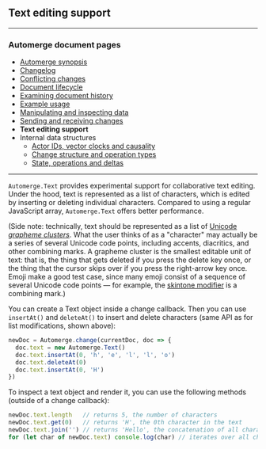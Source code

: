 ## Text editing support

---
### Automerge document pages
* [Automerge synopsis](https://github.com/restarian/automerge/blob/brace_document/docs/automerge_synopsis.md)
* [Changelog](https://github.com/restarian/automerge/blob/brace_document/docs/changelog.md)
* [Conflicting changes](https://github.com/restarian/automerge/blob/brace_document/docs/conflicting_changes.md)
* [Document lifecycle](https://github.com/restarian/automerge/blob/brace_document/docs/document_lifecycle.md)
* [Examining document history](https://github.com/restarian/automerge/blob/brace_document/docs/examining_document_history.md)
* [Example usage](https://github.com/restarian/automerge/blob/brace_document/docs/example_usage.md)
* [Manipulating and inspecting data](https://github.com/restarian/automerge/blob/brace_document/docs/manipulating_and_inspecting_data.md)
* [Sending and receiving changes](https://github.com/restarian/automerge/blob/brace_document/docs/sending_and_receiving_changes.md)
* **Text editing support**
* Internal data structures
  * [Actor IDs, vector clocks and causality](https://github.com/restarian/automerge/blob/brace_document/docs/internal_data_structures/actor_IDs,_vector_clocks_and_causality.md)
  * [Change structure and operation types](https://github.com/restarian/automerge/blob/brace_document/docs/internal_data_structures/change_structure_and_operation_types.md)
  * [State, operations and deltas](https://github.com/restarian/automerge/blob/brace_document/docs/internal_data_structures/state,_operations_and_deltas.md)

---

`Automerge.Text` provides experimental support for collaborative text editing.
Under the hood, text is represented as a list of characters, which is edited by inserting or
deleting individual characters. Compared to using a regular JavaScript array,
`Automerge.Text` offers better performance.

(Side note: technically, text should be represented as a list of
[Unicode *grapheme clusters*](http://www.unicode.org/reports/tr29/).
What the user thinks of as a "character" may actually be a series of several Unicode code points,
including accents, diacritics, and other combining marks. A grapheme cluster is the smallest
editable unit of text: that is, the thing that gets deleted if you press the delete key once, or the
thing that the cursor skips over if you press the right-arrow key once. Emoji make a good test case,
since many emoji consist of a sequence of several Unicode code points — for example, the
[skintone modifier](http://www.unicode.org/reports/tr51/) is a combining mark.)

You can create a Text object inside a change callback.
Then you can use `insertAt()` and `deleteAt()` to insert and delete characters (same API as for
list modifications, shown above):

```js
newDoc = Automerge.change(currentDoc, doc => {
  doc.text = new Automerge.Text()
  doc.text.insertAt(0, 'h', 'e', 'l', 'l', 'o')
  doc.text.deleteAt(0)
  doc.text.insertAt(0, 'H')
})
```

To inspect a text object and render it, you can use the following methods
(outside of a change callback):

```js
newDoc.text.length   // returns 5, the number of characters
newDoc.text.get(0)   // returns 'H', the 0th character in the text
newDoc.text.join('') // returns 'Hello', the concatenation of all characters
for (let char of newDoc.text) console.log(char) // iterates over all characters
```
